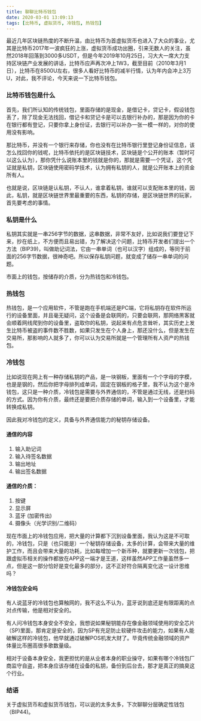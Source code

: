 ```yaml
---
title: 聊聊比特币钱包
date: 2020-03-01 13:09:13
tags: [比特币, 虚拟货币, 冷钱包, 热钱包]
---
```

最近几年区块链热度的不断升温，由比特币为首虚拟货币也进入了大众的事业，尤其是比特币2017年一波疯狂的上涨，虚拟货币成功出圈，引来无数人的关注，虽然2018年回落到3000多USDT，但是今年2019年10月25日，习大大一席大力支持区块链产业发展的讲话，比特币应声再次冲上1W3，截至目前（2010年3月1日），比特币在8500U左右，很多人看好比特币的减半行情，认为年内会冲上3万U，对此，我不评论，今天来说一下比特币钱包。

### 比特币钱包是什么
首先，我们所认知的传统钱包，里面存储的是现金，是借记卡，贷记卡，假设钱包丢了，除了现金无法找回，借记卡和贷记卡是可以去银行补办的，那是因为你的卡在银行都有登记，只要你拿上身份证，去银行可以补办一张一模一样的，对你的使用没有影响。

那比特币，并没有一个银行来存储，你也没有在比特币银行里登记身份证信息，该怎么找回你的钱呢，比特币依托的是区块链技术，区块链是个公开的账本（暂时可以这么认为），那你凭什么说账本里的钱就是你的，那就是需要一个凭证，这个凭证就是私钥，区块链使用密码学技术，认为拥有私钥的人，就是公开账本上的资金所有人。

也就是说，区块链是认私钥，不认人，谁拿着私钥，谁就可以支配账本里的钱，因此，私钥，就是区块链世界里最重要的东西，私钥的存储，是区块链世界的玩家，首先要考虑的事情。

### 私钥是什么
私钥其实就是一串256字节的数据，这串数据，非常不友好，比如说我们要登记下来，抄在纸上，不方便而且易出错，为了解决这个问题，比特币开发者们提出一个方法（BIP39)，叫做助记词法，它由一串单词（也可以汉字）组成的，等同于前面的256字节数据，很神奇吧。所以保存私钥问题，就变成了储存一串单词的问题。

市面上的钱包，按储存的介质，分为热钱包和冷钱包。

### 热钱包
热钱包，是一个应用软件，不管是跑在手机端还是PC端，它将私钥存在软件所运行的设备里面，并且毫无疑问，这个设备是会联网的，只要会联网，那网络黑客就会顺着网线爬到你的设备里，盗取你的私钥，说起来有点危言耸听，其实历史上发生比特币被盗的事件数不胜数，如果只发生在个人身上，那还没什么，但是发生在交易所，那影响的人就多了，你可以认为交易所就是一个管理所有人资产的热钱包。

### 冷钱包
比如说现在网上有一种存储私钥的产品，是一块钢板，里面有一个个字母的字模，也是是钢的，然后你把字母排列成单词，固定在钢板的格子里，我不认为这个是冷钱包，这只是一种介质，冷钱包是需要与外界通信的，不管是通过无线，还是扫码的方式。因为你有介质，最终还是要把介质存储的单词，输入到一个设备里，才能转换成私钥。

因此我对冷钱包的定义，具备与外界通信能力的秘钥存储设备。
#### 通信的内容
1. 输入助记词
2. 输入待签名数据
3. 输出地址
4. 输出签名数据
#### 通信的介质：
1. 按键
2. 显示屏 
3. 蓝牙 (加密传出)
4. 摄像头（光学识别/二维码）

现在市面上的冷钱包应用，把大量的计算都下沉到设备里面，我认为这是不可取的，冷钱包，只是（也只能是）一个秘钥存储设备，太多的计算，会带来大量的维护工作，而且会带来大量的功耗，比如每增加一个新币种，就要更新一次钱包，把跟虚拟币相关的操作都放在APP这一端才是王道，这样虽然APP工作量虽然多一点，但是这一部分恰好是变化最多的部分，这不正好符合隔离变化这一设计思维吗？

#### 冷钱包安全吗

有人说蓝牙的冷钱包也算触网的，我不这么不认为，蓝牙说到底还是有限距离的点对点传输，他是相对安全的。

有人问冷钱包本身安全不安全，我想说如果秘钥能存在像金融领域使用的安全芯片（SP)里面，那肯定是安全的，因为SP有充足防止软硬件攻击的能力，如果有人能破解这样的冷钱包，他早就通过破解POS机发大财了。毕竟传统金融领域的资产体量比币圈高很多歌数量级。

相对于设备本身安全，我更担忧的是从业者本身的职业操守，如果有哪个冷钱包厂商监守自盗，把本身应该存储在设备的私钥，备份到后台去，那才是真正的搞臭这个行业。

### 结语
关于虚拟货币和虚拟货币钱包，可以说的太多太多，下次聊聊分层确定性钱包（BIP44)。